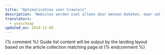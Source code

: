 ```yaml
---
title: "Optimalisaties voor Crawlers"
description: "Websites worden niet alleen door mensen bekeken, maar ook door zogenaamde 'crawlers'. Leer hoe je controle krijgt over hoe je site presenteerd wordt door derden."
translators:
  - yvoschaap
updated_on: 2014-11-05
---
```


{% comment %}
Guide list content will be output by the landing layout based on the article collection matching page.id
{% endcomment %}
